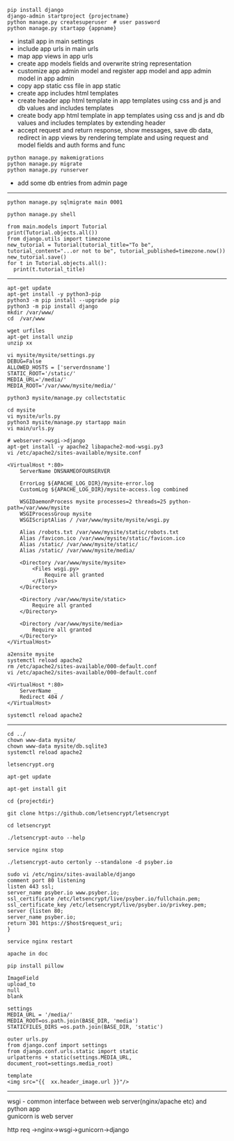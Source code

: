 ```  
pip install django  
django-admin startproject {projectname}  
python manage.py createsuperuser  # user password  
python manage.py startapp {appname}  
```  
- install app in main settings  
- include app urls in main urls  
- map app views in app urls  
- create app models fields and overwrite string representation  
- customize app admin model and register app model and app admin model in app admin  
- copy app static css file in app static  
- create app includes html templates  
- create header app html template in app templates using css and js and db values and includes templates  
- create body app html template in app templates using css and js and db values and includes templates by extending header  
- accept request and return response, show messages, save db data, redirect in app views by rendering template and using request and model fields and auth forms and func  
```  
python manage.py makemigrations  
python manage.py migrate  
python manage.py runserver  
```  
- add some db entries from admin page  
  
-----  
```  
python manage.py sqlmigrate main 0001  
```  
```  
python manage.py shell  
```  
  
```  
from main.models import Tutorial  
print(Tutorial.objects.all())  
from django.utils import timezone  
new_tutorial = Tutorial(tutorial_title="To be", tutorial_content="...or not to be", tutorial_published=timezone.now())  
new_tutorial.save()  
for t in Tutorial.objects.all():  
  print(t.tutorial_title)  
```  
  
-----  
  
```  
apt-get update  
apt-get install -y python3-pip  
python3 -m pip install --upgrade pip  
python3 -m pip install django  
mkdir /var/www/  
cd  /var/www  
  
wget urfiles  
apt-get install unzip  
unzip xx  
  
vi mysite/mysite/settings.py  
DEBUG=False  
ALLOWED_HOSTS = ['serverdnsname']  
STATIC_ROOT='/static/'  
MEDIA_URL='/media/'  
MEDIA_ROOT='/var/www/mysite/media/'  
  
python3 mysite/manage.py collectstatic  
  
cd mysite  
vi mysite/urls.py  
python3 mysite/manage.py startapp main  
vi main/urls.py  
  
# webserver->wsgi->django  
apt-get install -y apache2 libapache2-mod-wsgi.py3  
vi /etc/apache2/sites-available/mysite.conf  
  
<VirtualHost *:80>  
    ServerName DNSNAMEOFOURSERVER  
  
    ErrorLog ${APACHE_LOG_DIR}/mysite-error.log  
    CustomLog ${APACHE_LOG_DIR}/mysite-access.log combined  
  
    WSGIDaemonProcess mysite processes=2 threads=25 python-path=/var/www/mysite  
    WSGIProcessGroup mysite  
    WSGIScriptAlias / /var/www/mysite/mysite/wsgi.py  
  
    Alias /robots.txt /var/www/mysite/static/robots.txt  
    Alias /favicon.ico /var/www/mysite/static/favicon.ico  
    Alias /static/ /var/www/mysite/static/  
    Alias /static/ /var/www/mysite/media/  
  
    <Directory /var/www/mysite/mysite>  
        <Files wsgi.py>  
            Require all granted  
        </Files>  
    </Directory>  
  
    <Directory /var/www/mysite/static>  
        Require all granted  
    </Directory>  
  
    <Directory /var/www/mysite/media>  
        Require all granted  
    </Directory>  
</VirtualHost>  
  
a2ensite mysite  
systemctl reload apache2  
rm /etc/apache2/sites-available/000-default.conf  
vi /etc/apache2/sites-available/000-default.conf  
  
<VirtualHost *:80>  
    ServerName _  
    Redirect 404 /  
</VirtualHost>  
  
systemctl reload apache2  
```  
  
-----  
  
```  
cd ../  
chown www-data mysite/  
chown www-data mysite/db.sqlite3  
systemctl reload apache2  
  
letsencrypt.org  
  
apt-get update  
  
apt-get install git  
  
cd {projectdir}  
  
git clone https://github.com/letsencrypt/letsencrypt  
  
cd letsencrypt  
  
./letsencrypt-auto --help  
  
service nginx stop  
  
./letsencrypt-auto certonly --standalone -d psyber.io  
  
sudo vi /etc/nginx/sites-available/django  
comment port 80 listening  
listen 443 ssl;  
server_name psyber.io www.psyber.io;  
ssl_certificate /etc/letsencrypt/live/psyber.io/fullchain.pem;  
ssl_certificate_key /etc/letsencrypt/live/psyber.io/privkey.pem;  
server {listen 80;  
server_name psyber.io;  
return 301 https://$host$request_uri;  
}  
  
service nginx restart  
  
apache in doc  
  
pip install pillow  
  
ImageField  
upload_to  
null  
blank  
  
settings  
MEDIA_URL = '/media/'  
MEDIA_ROOT=os.path.join(BASE_DIR, 'media')  
STATICFILES_DIRS =os.path.join(BASE_DIR, 'static')  
  
outer urls.py  
from django.conf import settings  
from django.conf.urls.static import static  
urlpatterns + static(settings.MEDIA_URL, document_root=settings.media_root)  
  
template  
<img src="{{  xx.header_image.url }}"/>  
```  
  
-----  
  
wsgi - common interface between web server(nginx/apache etc) and python app  
gunicorn is web server  
  
http req ->nginx->wsgi->gunicorn->django  
  